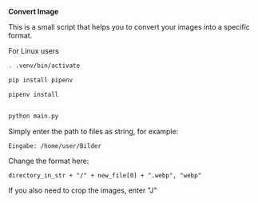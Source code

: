 **Convert Image**

This is a small script that helps you to convert your images into a specific format.

For Linux users
```bash
. .venv/bin/activate
```
```bash
pip install pipenv
```

```bash
pipenv install
```
```bash

python main.py
```

Simply enter the path to files as string, for example:

`Eingabe: /home/user/Bilder`

Change the format here:

`directory_in_str + "/" + new_file[0] + ".webp", "webp"`

If you also need to crop the images, enter "J"
